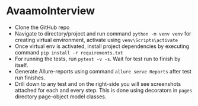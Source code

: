 # AvaamoInterview

* Clone the GitHub repo
* Navigate to directory/project and run command `python -m venv venv` for creating virtual environment, activate
  using `venv\Scripts\activate`
* Once virtual env is activated, install project dependencies by executing command `pip install -r requirements.txt`
* For running the tests, run `pytest -v -s`. Wait for test run to finish by itself.
* Generate Allure-reports using command `allure serve Reports` after test run finishes.
* Drill down to any test and on the right-side you will see screenshots attached for each and every step. This is done
  using decorators in `pages` directory page-object model classes.